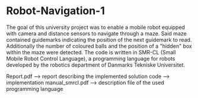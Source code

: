 # Robot-Navigation-1

The goal of this university project was to enable a mobile robot equipped with camera and distance sensors to navigate through a maze.
Said maze contained guidemarks indicating the position of the next guidemark to read. Additionally the number of coloured balls and the position of 
a "hidden" box within the maze were detected. The code is written in SMR-CL (Small Mobile Robot Control Language), a programming language
for robots developed by the robotics department of Danmarks Tekniske Universitet.

Report.pdf --> report describing the implemented solution
code --> implementation
manual_smrcl.pdf --> description file of the used programming language

